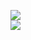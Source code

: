 [![](https://img.shields.io/badge/Made%20With-Github%20Spray-lightgrey.svg?style=for-the-badge&logo=github)](https://github.com/Annihil/github-spray#30813)  
[![](https://i.imgur.com/2DrTn0Z.gif)](https://github.com/Annihil/github-spray)